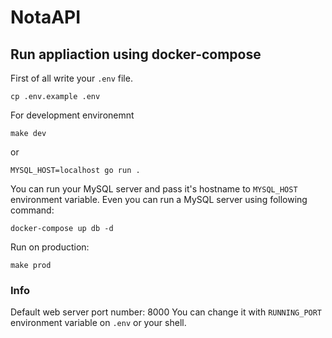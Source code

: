 # NotaAPI

## Run appliaction using docker-compose
First of all write your `.env` file.
```
cp .env.example .env
```

For development environemnt
```
make dev
```
or 
```
MYSQL_HOST=localhost go run .
```

You can run your MySQL server and pass it's hostname to `MYSQL_HOST` environment variable.
Even you can run a MySQL server using following command:
```
docker-compose up db -d
```
Run on production:
```
make prod
```
### Info
Default web server port number: 8000
You can change it with `RUNNING_PORT` environment variable on `.env` or your shell.
